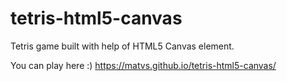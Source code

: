 # tetris-html5-canvas
Tetris game built with help of HTML5 Canvas element.

You can play here :)
https://matvs.github.io/tetris-html5-canvas/
